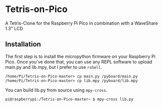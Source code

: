 # Tetris-on-Pico
A Tetris-Clone for the Raspberry Pi Pico in combination with a WaveShare 1.3" LCD
## Installation
The first step is to install the micropython firmware on your Raspberry Pi Pico.
Once you've done that, you can use any REPL software to upload main.py and lib.mpy, but I prefer to use `rshell`.
```
/home/Pi/Tetris-on-Pico-master> cp main.py /pyboard/main.py
/home/Pi/Tetris-on-Pico-master> cp lib.mpy /pyboard/lib.mpy
```
You can build lib.py from source using `mpy-cross`.
```bash
pi@raspberrypi:/Tetris-on-Pico-master~ $ mpy-cross lib.py
```
